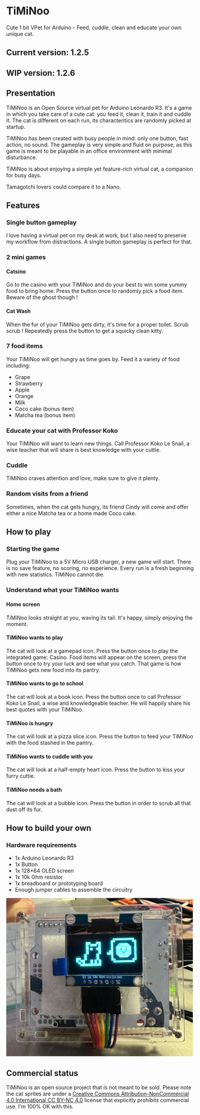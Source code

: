 # TiMiNoo
Cute 1 bit VPet for Arduino - Feed, cuddle, clean and educate your own unique cat.

## Current version: 1.2.5
## WIP version: 1.2.6

## Presentation

TiMiNoo is an Open Source virtual pet for Arduino Leonardo R3. It's a game in which you take care of a cute cat: you feed it, clean it, train it and cuddle it.
The cat is different on each run, its characteritics are randomly picked at startup.

TiMiNoo has been created with busy people in mind: only one button, fast action, no sound. The gameplay is very simple and fluid on purpose, as this game is meant to be playable in an office environment with minimal disturbance.

TiMiNoo is about enjoying a simple yet feature-rich virtual cat, a companion for busy days.

Tamagotchi lovers could compare it to a Nano.

## Features
### Single button gameplay
I love having a virtual pet on my desk at work, but I also need to preserve my workflow from distractions.
A single button gameplay is perfect for that.
### 2 mini games
#### Catsino
Go to the casino with your TiMiNoo and do your best to win some yummy food to bring home.
Press the button once to randomly pick a food item. Beware of the ghost though !
#### Cat Wash
When the fur of your TiMiNoo gets dirty, it's time for a proper toilet. Scrub scrub !
Repeatedly press the button to get a squicky clean kitty.
### 7 food items
Your TiMiNoo will get hungry as time goes by. Feed it a variety of food including:
- Grape
- Strawberry
- Apple
- Orange
- Milk
- Coco cake (bonus item)
- Matcha tea (bonus item)
### Educate your cat with Professor Koko
Your TiMiNoo will want to learn new things. Call Professor Koko Le Snail, a wise teacher that will share is best knowledge with your cuttie.
### Cuddle
TiMiNoo craves attention and love, make sure to give it plenty.
### Random visits from a friend
Sometimes, when the cat gets hungry, its friend Cindy will come and offer either a nice Matcha tea or a home made Coco cake.

## How to play
### Starting the game
Plug your TiMiNoo to a 5V Micro USB charger, a new game will start.
There is no save feature, no scoring, no experience. Every run is a fresh beginning with new statistics.
TiMiNoo cannot die.
### Understand what your TiMiNoo wants
#### Home screen
TiMiNoo looks straight at you, waving its tail.
It's happy, simply enjoying the moment.
#### TiMiNoo wants to play
The cat will look at a gamepad icon.
Press the button once to play the integrated game: Casino.
Food items will appear on the screen, press the button once to try your luck and see what you catch.
That game is how TiMiNoo gets new food into its pantry.
#### TiMiNoo wants to go to school
The cat will look at a book icon.
Press the button once to call Professor Koko Le Snail, a wise and knowledgeable teacher. He will happily share his best quotes with your TiMiNoo.
#### TiMiNoo is hungry
The cat will look at a pizza slice icon.
Press the button to feed your TiMiNoo with the food stashed in the pantry. 
#### TiMiNoo wants to cuddle with you
The cat will look at a half-empty heart icon.
Press the button to kiss your furry cuttie.
#### TiMiNoo needs a bath
The cat will look at a bubble icon.
Press the button in order to scrub all that dust off its fur.
## How to build your own
### Hardware requirements
- 1x Arduino Leonardo R3
- 1x Button
- 1x 128*64 OLED screen
- 1x 10k Ohm resistor
- 1x breadboard or prototyping board
- Enough jumper cables to assemble the circuitry

![Prototype board](./assets/proto5.jpg "TiMiNoo")

## Commercial status
TiMiNoo is an open source project that is not meant to be sold. Please note the cat sprites are under a [Creative Commons Attribution-NonCommercial 4.0 International CC BY-NC 4.0](https://creativecommons.org/licenses/by-nc/4.0/) license that explicitly prohibits commercial use. I'm 100% OK with this.
